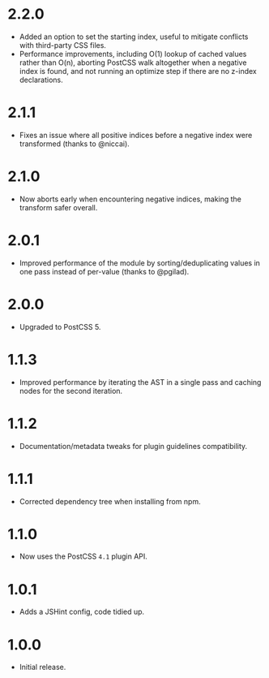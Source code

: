 <h1 id="2.2.0">2.2.0</h1>

<ul>
<li>Added an option to set the starting index, useful to mitigate conflicts with
third-party CSS files.</li>
<li>Performance improvements, including O(1) lookup of cached values rather than
O(n), aborting PostCSS walk altogether when a negative index is found, and
not running an optimize step if there are no z-index declarations.</li>
</ul>

<h1 id="2.1.1">2.1.1</h1>

<ul>
<li>Fixes an issue where all positive indices before a negative index were
transformed (thanks to @niccai).</li>
</ul>

<h1 id="2.1.0">2.1.0</h1>

<ul>
<li>Now aborts early when encountering negative indices, making the transform
safer overall.</li>
</ul>

<h1 id="2.0.1">2.0.1</h1>

<ul>
<li>Improved performance of the module by sorting/deduplicating values in one pass
instead of per-value (thanks to @pgilad).</li>
</ul>

<h1 id="2.0.0">2.0.0</h1>

<ul>
<li>Upgraded to PostCSS 5.</li>
</ul>

<h1 id="1.1.3">1.1.3</h1>

<ul>
<li>Improved performance by iterating the AST in a single pass and caching nodes for the second iteration.</li>
</ul>

<h1 id="1.1.2">1.1.2</h1>

<ul>
<li>Documentation/metadata tweaks for plugin guidelines compatibility.</li>
</ul>

<h1 id="1.1.1">1.1.1</h1>

<ul>
<li>Corrected dependency tree when installing from npm.</li>
</ul>

<h1 id="1.1.0">1.1.0</h1>

<ul>
<li>Now uses the PostCSS <code>4.1</code> plugin API.</li>
</ul>

<h1 id="1.0.1">1.0.1</h1>

<ul>
<li>Adds a JSHint config, code tidied up.</li>
</ul>

<h1 id="1.0.0">1.0.0</h1>

<ul>
<li>Initial release.</li>
</ul>
